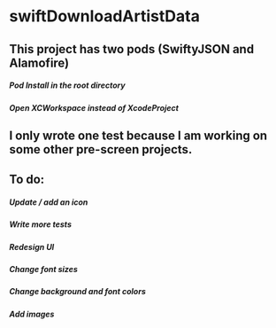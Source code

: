 # swiftDownloadArtistData

## This project has two pods (SwiftyJSON and Alamofire)
  ##### Pod Install in the root directory
  ##### Open XCWorkspace instead of XcodeProject
  
## I only wrote one test because I am working on some other pre-screen projects.

## To do:
##### Update / add an icon
##### Write more tests
#####  Redesign UI
##### Change font sizes
#####  Change background and font colors
#####  Add images
